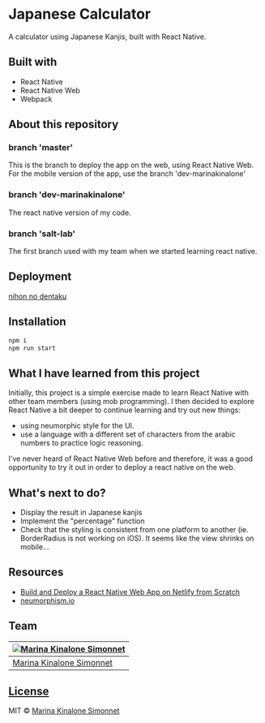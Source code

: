 # Japanese Calculator
A calculator using Japanese Kanjis, built with React Native. 

## Built with 

- React Native
- React Native Web
- Webpack

## About this repository

### branch 'master'
This is the branch to deploy the app on the web, using React Native Web. For the mobile version of the app, use the branch 'dev-marinakinalone'

### branch 'dev-marinakinalone'
The react native version of my code.
### branch 'salt-lab'
The first branch used with my team when we started learning react native.
  
## Deployment
[nihon no dentaku](https://https://nihon-no-dentaku.netlify.app/)

## Installation

```bash
npm i
npm run start

```

## What I have learned from this project
Initially, this project is a simple exercise made to learn React Native with other team members (using mob programming). I then decided to explore React Native a bit deeper to continue learning and try out new things:

- using neumorphic style for the UI.
- use a language with a different set of characters from the arabic numbers to practice logic reasoning.

I've never heard of React Native Web before and therefore, it was a good opportunity to try it out in order to deploy a react native on the web.

## What's next to do?
- Display the result in Japanese kanjis
- Implement the "percentage" function
- Check that the styling is consistent from one platform to another (ie. BorderRadius is not working on iOS). It seems like the view shrinks on mobile...
## Resources
- [Build and Deploy a React Native Web App on Netlify from Scratch](https://codinhood.com/build-deploy-react-native-web-on-netlify)
- [neumorphism.io](https://neumorphism.io/#e0e0e0)
## Team

[![Marina Kinalone Simonnet](https://avatars.githubusercontent.com/u/63544936?v=3&s=144)](https://github.com/marinakinalone) |
---|
[Marina Kinalone Simonnet](https://github.com/marinakinalone) |

## [License](https://github.com/marinakinalone/react-native-calculator/blob/master/LICENSE)

MIT © [Marina Kinalone Simonnet](https://github.com/marinakinalone)
